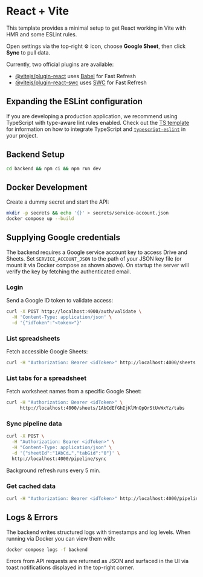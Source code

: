 # React + Vite

This template provides a minimal setup to get React working in Vite with HMR and some ESLint rules.

Open settings via the top-right ⚙️ icon, choose **Google Sheet**, then click **Sync** to pull data.

Currently, two official plugins are available:

- [@vitejs/plugin-react](https://github.com/vitejs/vite-plugin-react/blob/main/packages/plugin-react) uses [Babel](https://babeljs.io/) for Fast Refresh
- [@vitejs/plugin-react-swc](https://github.com/vitejs/vite-plugin-react/blob/main/packages/plugin-react-swc) uses [SWC](https://swc.rs/) for Fast Refresh

## Expanding the ESLint configuration

If you are developing a production application, we recommend using TypeScript with type-aware lint rules enabled. Check out the [TS template](https://github.com/vitejs/vite/tree/main/packages/create-vite/template-react-ts) for information on how to integrate TypeScript and [`typescript-eslint`](https://typescript-eslint.io) in your project.

## Backend Setup

```bash
cd backend && npm ci && npm run dev
```

## Docker Development

Create a dummy secret and start the API:

```bash
mkdir -p secrets && echo '{}' > secrets/service-account.json
docker compose up --build
```

## Supplying Google credentials

The backend requires a Google service account key to access Drive and Sheets. Set
`SERVICE_ACCOUNT_JSON` to the path of your JSON key file (or mount it via Docker
compose as shown above). On startup the server will verify the key by fetching
the authenticated email.

### Login

Send a Google ID token to validate access:

```bash
curl -X POST http://localhost:4000/auth/validate \
  -H 'Content-Type: application/json' \
  -d '{"idToken":"<token>"}'
```

### List spreadsheets

Fetch accessible Google Sheets:

```bash
curl -H "Authorization: Bearer <idToken>" http://localhost:4000/sheets
```

### List tabs for a spreadsheet

Fetch worksheet names from a specific Google Sheet:

```bash
curl -H "Authorization: Bearer <idToken>" \
     http://localhost:4000/sheets/1AbCdEfGhIjKlMnOpQrStUvWxYz/tabs
```

### Sync pipeline data

```bash
curl -X POST \
  -H "Authorization: Bearer <idToken>" \
  -H "Content-Type: application/json" \
  -d '{"sheetId":"1AbCd…","tabGid":"0"}' \
  http://localhost:4000/pipeline/sync
```

Background refresh runs every 5 min.

### Get cached data

```bash
curl -H "Authorization: Bearer <idToken>" http://localhost:4000/pipeline/data
```

## Logs & Errors

The backend writes structured logs with timestamps and log levels. When running via Docker you can view them with:

```bash
docker compose logs -f backend
```

Errors from API requests are returned as JSON and surfaced in the UI via toast notifications displayed in the top-right corner.
